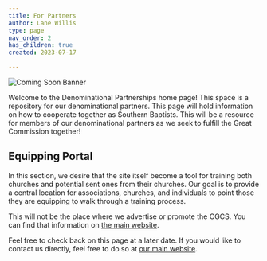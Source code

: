 ```yaml
---
title: For Partners
author: Lane Willis
type: page
nav_order: 2
has_children: true
created: 2023-07-17

---
```


![Coming Soon Banner](https://i.imgur.com/pxK8WAn.png)

Welcome to the Denominational Partnerships home page! This space is a repository for our denominational partners. This page will hold information on how to cooperate together as Southern Baptists. This will be a resource for members of our denominational partners as we seek to fulfill the Great Commission together!

## Equipping Portal
In this section, we desire that the site itself become a tool for training both churches and potential sent ones from their churches. Our goal is to provide a central location for associations, churches, and individuals to point those they are equipping to walk through a training process.

This will not be the place where we advertise or promote the CGCS. You can find that information on [the main website](https://thecgcs.org/trips).

Feel free to check back on this page at a later date. If you would like to contact us directly, feel free to do so at [our main website](https://thecgcs.org/contact/).

